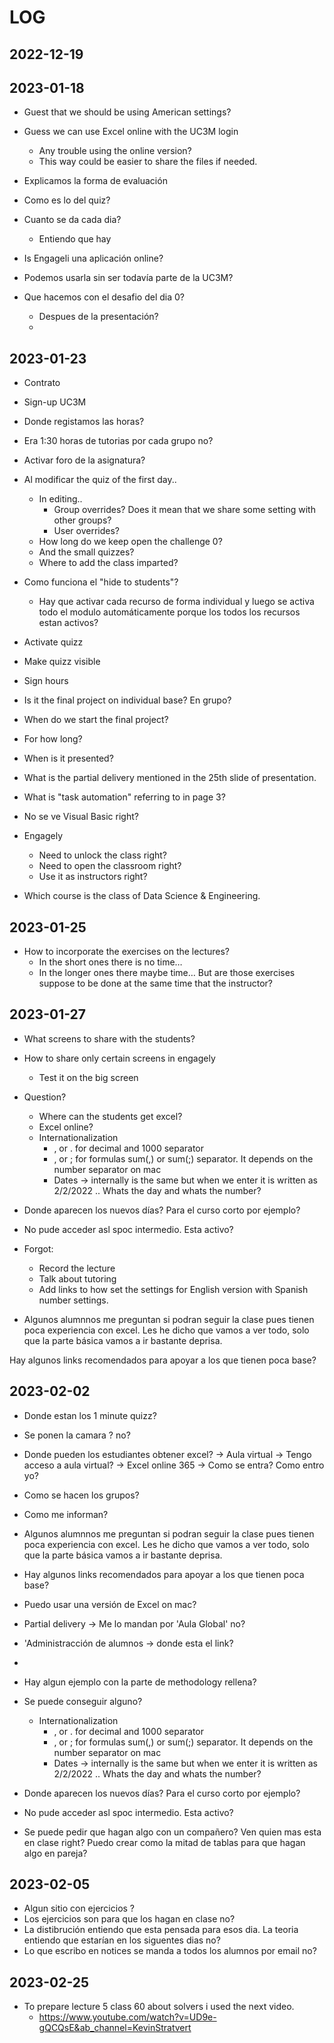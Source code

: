 # LOG

## 2022-12-19

## 2023-01-18

- Guest that we should be using American settings?
- Guess we can use Excel online with the UC3M login
  - Any trouble using the online version?
  - This way could be easier to share the files if needed.

- Explicamos la forma de evaluación
- Como es lo del quiz?
- Cuanto se da cada dia?

  - Entiendo que hay

- Is Engageli una aplicación online?
- Podemos usarla sin ser todavía parte de la UC3M?
- Que hacemos con el desafio del dia 0?
  - Despues de la presentación?
  -

## 2023-01-23

- Contrato

- Sign-up UC3M

- Donde registamos las horas?

- Era 1:30 horas de tutorias por cada grupo no?

- Activar foro de la asignatura?
- Al modificar the quiz of the first day..
  - In editing..
    - Group overrides? Does it mean that we share some setting with other groups?
    - User overrides?
  - How long do we keep open the challenge 0?
  - And the small quizzes?
  - Where to add the class imparted?

- Como funciona el "hide to students"?
  - Hay que activar cada recurso de forma individual y luego se activa todo el modulo automáticamente porque los
   todos los recursos estan activos?

- Activate quizz
- Make quizz visible
- Sign hours
- Is it the final project on individual base? En grupo?
- When do we start the final project?
- For how long?
- When is it presented?
- What is the partial delivery mentioned in the 25th slide of presentation.
- What is "task automation" referring to in page 3?

- No se ve Visual Basic right?

- Engagely
  - Need to unlock the class right?
  - Need to open the classroom right?
  - Use it as instructors right?

- Which course is the class of Data Science & Engineering.

## 2023-01-25

- How to incorporate the exercises on the lectures?
  - In the short ones there is no time…
  - In the longer ones there maybe time… But are those exercises suppose to be done
  at the same time that the instructor?

## 2023-01-27

- What screens to share with the students?
- How to share only certain screens in engagely
  - Test it on the big screen

- Question?
  - Where can the students get excel?
  - Excel online?
  - Internationalization
    - , or . for decimal and 1000 separator
    - , or ; for formulas sum(,) or sum(;) separator. It depends on the number separator on mac
    - Dates -> internally is the same but when we enter it is written as 2/2/2022 .. Whats the day and whats the number?
- Donde aparecen los nuevos días? Para el curso corto por ejemplo?
- No pude acceder asl spoc intermedio. Esta activo?

- Forgot:
  - Record the lecture
  - Talk about tutoring
  - Add links to how set the settings for English version with Spanish number settings.

- Algunos alumnnos me preguntan si podran seguir la clase pues tienen poca experiencia con excel.
Les he dicho que vamos a ver todo, solo que la parte básica vamos a ir bastante deprisa.

Hay algunos links recomendados para apoyar a los que tienen poca base?

## 2023-02-02

- Donde estan los 1 minute quizz?

- Se ponen la camara ? no?

- Donde pueden los estudiantes obtener excel?
    -> Aula virtual
      -> Tengo acceso a aula virtual?
    -> Excel online 365 ->
        Como se entra?
        Como entro yo?

- Como se hacen los grupos?
- Como me informan?

- Algunos alumnnos me preguntan si podran seguir la clase pues tienen poca experiencia con excel.
Les he dicho que vamos a ver todo, solo que la parte básica vamos a ir bastante deprisa.

- Hay algunos links recomendados para apoyar a los que tienen poca base?

- Puedo usar una versión de Excel on mac?

- Partial delivery -> Me lo mandan por 'Aula Global' no?

- 'Administracción de alumnos -> donde esta el link?
-
- Hay algun ejemplo con la parte de methodology rellena?
- Se puede conseguir alguno?

  - Internationalization
    - , or . for decimal and 1000 separator
    - , or ; for formulas sum(,) or sum(;) separator. It depends on the number separator on mac
    - Dates -> internally is the same but when we enter it is written as 2/2/2022 .. Whats the day and whats the number?
- Donde aparecen los nuevos días? Para el curso corto por ejemplo?
- No pude acceder asl spoc intermedio. Esta activo?

- Se puede pedir que hagan algo con un compañero? Ven quien mas esta en clase right?
Puedo crear como la mitad de tablas para que hagan algo en pareja?

## 2023-02-05

- Algun sitio con ejercicios ?
- Los ejercicios son para que los hagan en clase no?
- La distibrución entiendo que esta pensada para esos dia. La teoria entiendo que estarían en los siguentes dias no?
- Lo que escribo en notices se manda a todos los alumnos por email no?

## 2023-02-25

- To prepare lecture 5 class 60 about solvers i used the next video.
  - <https://www.youtube.com/watch?v=UD9e-gQCQsE&ab_channel=KevinStratvert>
